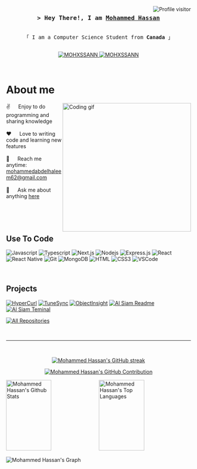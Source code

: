 <!--
<h2 align="center">
  Welcome to Mohammed Hassan's World!
  <img src="https://media.giphy.com/media/hvRJCLFzcasrR4ia7z/giphy.gif" width="28">
</h2>
-->

<!--
<p align="center">
  <a href="https://github.com/MOHXSSANN"><img src="https://readme-typing-svg.herokuapp.com/?lines=Self%20Taught%20Programmer;Front%20End%20Developer;1.5%2B%20years%20of%20coding%20experience;Always%20learning%20new%20things&center=true&width=380&height=45"></a>
</p>

 -->

<a href="https://komarev.com/ghpvc/?username=MOHXSSANN">
  <img align="right" src="https://komarev.com/ghpvc/?username=MOHXSSANN&label=Visitors&color=0e75b6&style=flat" alt="Profile visitor" />
</a>




<!-- Intro  -->
<h3 align="center">
        <samp>&gt; Hey There!, I am
                <b><a target="_blank" href="https://MOHXSSANN.com">Mohammed Hassan</a></b>
        </samp>
</h3>


<p align="center"> 
  <samp>
    <!-- <a href="https://www.google.com/search?q=Al+Siam">「 Google Me 」</a> -->
    <br>
    「 I am a Computer Science Student from <b>Canada</b> 」
    <br>
    <br>
  </samp>
</p>

<p align="center">
 <a href="https://MOHXSSANN.com" target="blank">
  <img src="https://img.shields.io/badge/Website-DC143C?style=for-the-badge&logo=medium&logoColor=white" alt="MOHXSSANN" />
 </a>
 <a href="https://www.linkedin.com/in/mohammed-h-20a63a1a7/" target="_blank">
  <img src="https://img.shields.io/badge/LinkedIn-0077B5?style=for-the-badge&logo=linkedin&logoColor=white" alt="MOHXSSANN"/>
 </a>
 <!-- <a href="https://dev.to/MOHXSSANN" target="_blank">
  <img src="https://img.shields.io/badge/dev.to-0A0A0A?style=for-the-badge&logo=dev.to&logoColor=white" alt="MOHXSSANN" />
 </a> -->
</p>
<br />

<!-- About Section -->
 # About me
 
<p>
 <img align="right" width="350" src="/assets/programmer.gif" alt="Coding gif" />
  
 ✌️ &emsp; Enjoy to do programming and sharing knowledge <br/><br/>
 ❤️ &emsp; Love to writing code and learning new features<br/><br/>
 📧 &emsp; Reach me anytime: mohammedabdelhaleem62@gmail.com<br/><br/>
 💬 &emsp; Ask me about anything [here](https://github.com/MOHXSSANN/MOHXSSANN/issues)

</p>

<br/>
<br/>
<br/>

## Use To Code

![Javascript](https://img.shields.io/badge/Javascript-F0DB4F?style=for-the-badge&labelColor=black&logo=javascript&logoColor=F0DB4F)
![Typescript](https://img.shields.io/badge/Typescript-007acc?style=for-the-badge&labelColor=black&logo=typescript&logoColor=007acc)
![Next.js](https://img.shields.io/badge/next.js-000000?style=for-the-badge&logo=nextdotjs&logoColor=white)
![Nodejs](https://img.shields.io/badge/Nodejs-3C873A?style=for-the-badge&labelColor=black&logo=node.js&logoColor=3C873A)
![Express.js](https://img.shields.io/badge/Express.js-000000?style=for-the-badge&logo=express&logoColor=white)
![React](https://img.shields.io/badge/-React-61DBFB?style=for-the-badge&labelColor=black&logo=react&logoColor=61DBFB)
![React Native](https://img.shields.io/badge/React_Native-20232A?style=for-the-badge&logo=react&logoColor=61DAFB)
![Git](https://img.shields.io/badge/Git-F05032?style=for-the-badge&logo=git&logoColor=white)
![MongoDB](https://img.shields.io/badge/MongoDB-4EA94B?style=for-the-badge&logo=mongodb&logoColor=white)
![HTML](https://img.shields.io/badge/HTML5-E34F26?style=for-the-badge&logo=html5&logoColor=white)
![CSS3](https://img.shields.io/badge/CSS3-1572B6?style=for-the-badge&logo=css3&logoColor=white)
![VSCode](https://img.shields.io/badge/Visual_Studio-0078d7?style=for-the-badge&logo=visual%20studio&logoColor=white)


<br/>

## Projects 
[![HyperCurl](https://github-readme-stats.vercel.app/api/pin/?username=mohxssann&repo=HyperCurl&border_color=7F3FBF&bg_color=0D1117&title_color=C9D1D9&text_color=8B949E&icon_color=7F3FBF)](https://github.com/MOHXSSANN/HyperCurl)
[![TuneSync](https://github-readme-stats.vercel.app/api/pin/?username=mohxssann&repo=TuneSync&border_color=7F3FBF&bg_color=0D1117&title_color=C9D1D9&text_color=8B949E&icon_color=7F3FBF)](https://github.com/MOHXSSANN/TuneSync)
[![ObjectInsight](https://github-readme-stats.vercel.app/api/pin/?username=mohxssann&repo=ObjectInsight&border_color=7F3FBF&bg_color=0D1117&title_color=C9D1D9&text_color=8B949E&icon_color=7F3FBF)](https://github.com/MOHXSSANN/ObjectInsight)
[![Al Siam Readme](https://github-readme-stats.vercel.app/api/pin/?username=MOHXSSANN&repo=MOHXSSANN&border_color=7F3FBF&bg_color=0D1117&title_color=C9D1D9&text_color=8B949E&icon_color=7F3FBF)](https://github.com/MOHXSSANN/MOHXSSANN)
[![Al Siam Teminal](https://github-readme-stats.vercel.app/api/pin/?username=MOHXSSANN&repo=MOHXSSANN.github.io&border_color=7F3FBF&bg_color=0D1117&title_color=C9D1D9&text_color=8B949E&icon_color=7F3FBF)](https://github.com/MOHXSSANN/MOHXSSANN.github.io)

<p align="left">
  <a href="https://github.com/MOHXSSANN?tab=repositories" target="_blank"><img alt="All Repositories" title="All Repositories" src="https://img.shields.io/badge/-All%20Repos-2962FF?style=for-the-badge&logo=koding&logoColor=white"/></a>
</p>

<br/>
<hr/>
<br/>

<p align="center">
  <a href="https://github.com/MOHXSSANN">
    <img src="https://github-readme-streak-stats.herokuapp.com/?user=MOHXSSANN&theme=radical&border=7F3FBF&background=0D1117" alt="Mohammed Hassan's GitHub streak"/>
  </a>
</p>

<p align="center">
  <a href="https://github.com/MOHXSSANN">
    <img src="https://github-profile-summary-cards.vercel.app/api/cards/profile-details?username=MOHXSSANN&theme=radical" alt="Mohammed Hassan's GitHub Contribution"/>
  </a>
</p>

<a> 
    <a href="https://github.com/MOHXSSANN"><img alt="Mohammed Hassan's Github Stats" src="https://denvercoder1-github-readme-stats.vercel.app/api?username=MOHXSSANN&show_icons=true&count_private=true&theme=react&border_color=7F3FBF&bg_color=0D1117&title_color=F85D7F&icon_color=F8D866" height="192px" width="49.5%"/></a>
  <a href="https://github.com/MOHXSSANN"><img alt="Mohammed Hassan's Top Languages" src="https://denvercoder1-github-readme-stats.vercel.app/api/top-langs/?username=MOHXSSANN&langs_count=8&layout=compact&theme=react&border_color=7F3FBF&bg_color=0D1117&title_color=F85D7F&icon_color=F8D866" height="192px" width="49.5%"/></a>
  <br/>
</a>


![Mohammed Hassan's Graph](https://github-readme-activity-graph.vercel.app/graph?username=MOHXSSANN&custom_title=Mohammed%20Hassan's%20GitHub%20Activity%20Graph&bg_color=0D1117&color=7F3FBF&line=7F3FBF&point=7F3FBF&area_color=FFFFFF&title_color=FFFFFF&area=true)
